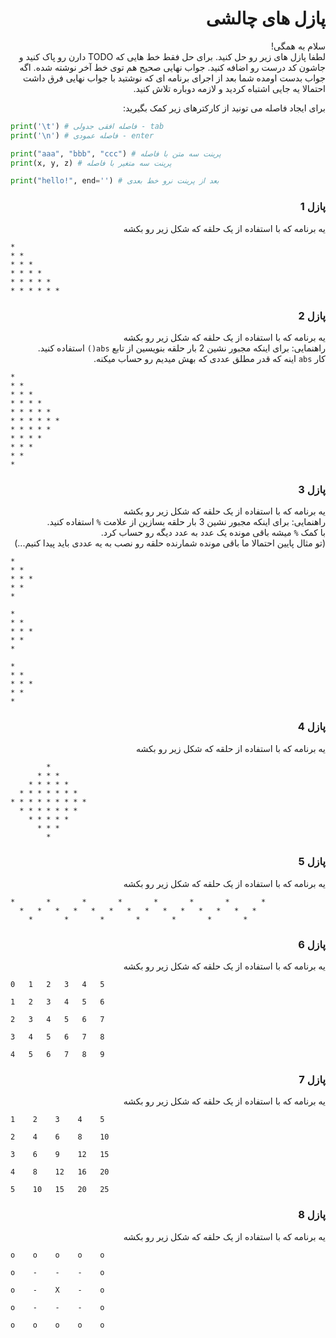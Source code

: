 <div dir="rtl">

# پازل های چالشی

سلام به همگی!  
لطفا پازل های زیر رو حل کنید. برای حل فقط خط هایی که TODO دارن رو پاک کنید و جاشون کد درست رو اضافه کنید. جواب نهایی صحیح هم توی خط آخر نوشته شده. اگه جواب بدست اومده شما بعد از اجرای برنامه ای که نوشتید با جواب نهایی فرق داشت احتمالا یه جایی اشتباه کردید و لازمه دوباره تلاش کنید.

برای ایجاد فاصله می تونید از کارکترهای زیر کمک بگیرید:

</div>

```python
print('\t') # فاصله افقی جدولی - tab
print('\n') # فاصله عمودی - enter

print("aaa", "bbb", "ccc") # پرینت سه متن با فاصله
print(x, y, z) # پرینت سه متغیر با فاصله

print("hello!", end='') # بعد از پرینت نرو خط بعدی
```

<div dir="rtl">

### پازل 1

یه برنامه که با استفاده از یک حلقه که شکل زیر رو بکشه

</div>

```
*
* *
* * *
* * * *
* * * * *
* * * * * *
```

<div dir="rtl">

### پازل 2

یه برنامه که با استفاده از یک حلقه که شکل زیر رو بکشه  
راهنمایی: برای اینکه مجبور نشین 2 بار حلقه بنویسین از تابع `abs()` استفاده کنید.  
کار `abs` اینه که قدر مطلق عددی که بهش میدیم رو حساب میکنه.

</div>

```
*
* *
* * *
* * * *
* * * * *
* * * * * *
* * * * *
* * * *
* * *
* *
*
```

<div dir="rtl">

### پازل 3

یه برنامه که با استفاده از یک حلقه که شکل زیر رو بکشه  
راهنمایی: برای اینکه مجبور نشین 3 بار حلقه بسازین از علامت `%` استفاده کنید.  
با کمک `%` میشه باقی مونده یک عدد به عدد دیگه رو حساب کرد.  
(تو مثال پایین احتمالا ما باقی مونده شمارنده حلقه رو نصب به یه عددی باید پیدا کنیم...)

</div>

```
*
* *
* * *
* *
*

*
* *
* * *
* *
*

*
* *
* * *
* *
*
```

<div dir="rtl">

### پازل 4

یه برنامه که با استفاده از حلقه که شکل زیر رو بکشه

</div>

```
        *
      * * *
    * * * * *
  * * * * * * *
* * * * * * * * *
  * * * * * * *
    * * * * *
      * * *
        *
```

<div dir="rtl">

### پازل 5

یه برنامه که با استفاده از یک حلقه که شکل زیر رو بکشه

</div>

```
*       *       *       *       *       *       *       *
  *   *   *   *   *   *   *   *   *   *   *   *   *   *
    *       *       *       *       *       *       *
```

<div dir="rtl">

### پازل 6

یه برنامه که با استفاده از یک حلقه که شکل زیر رو بکشه

</div>

```
0   1   2   3   4   5

1   2   3   4   5   6

2   3   4   5   6   7

3   4   5   6   7   8

4   5   6   7   8   9
```

<div dir="rtl">

### پازل 7

یه برنامه که با استفاده از یک حلقه که شکل زیر رو بکشه

</div>

```
1    2    3    4    5

2    4    6    8    10

3    6    9    12   15

4    8    12   16   20

5    10   15   20   25
```

<div dir="rtl">

### پازل 8

یه برنامه که با استفاده از یک حلقه که شکل زیر رو بکشه

</div>

```
o    o    o    o    o

o    -    -    -    o

o    -    X    -    o

o    -    -    -    o

o    o    o    o    o
```
